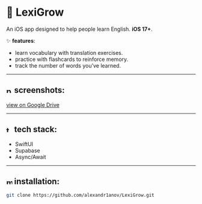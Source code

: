 #  LexiGrow

An iOS app designed to help people learn English. **iOS 17+**.  

✨ **features**:
- learn vocabulary with translation exercises.  
- practice with flashcards to reinforce memory.  
- track the number of words you’ve learned.   

---

## <img width="16" height="16" alt="photo-capture" src="https://github.com/user-attachments/assets/c3c60a29-6e01-4cf4-bcce-efe2e2f159ba"/>  screenshots: 
[view on Google Drive](https://apple.com)

---

## <img width="16" height="16" alt="tools" src="https://github.com/user-attachments/assets/a6f1f254-41b7-49e9-aa46-8b10dca67625" />  tech stack:  
- SwiftUI  
- Supabase  
- Async/Await  

---

## <img width="16" height="16" alt="module" src="https://github.com/user-attachments/assets/d54f9624-b406-46a3-acec-2b9814524791" />  installation:  

   ```bash
   git clone https://github.com/alexandr1anov/LexiGrow.git
